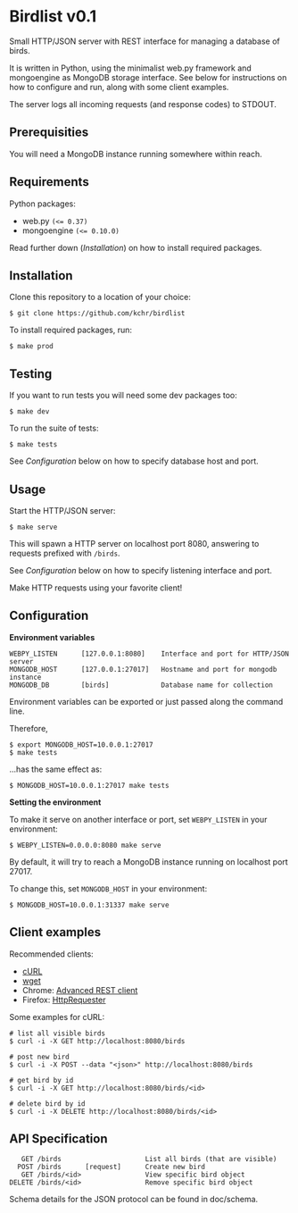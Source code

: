 Birdlist v0.1
=============

Small HTTP/JSON server with REST interface for managing a database of birds.

It is written in Python, using the minimalist web.py framework and mongoengine
as MongoDB storage interface. See below for instructions on how to configure
and run, along with some client examples.

The server logs all incoming requests (and response codes) to STDOUT.

Prerequisities
--------------

You will need a MongoDB instance running somewhere within reach.

Requirements
------------

Python packages:

  - web.py `(<= 0.37)`
  - mongoengine `(<= 0.10.0)`

Read further down (*Installation*) on how to install required packages.

Installation
------------

Clone this repository to a location of your choice:

    $ git clone https://github.com/kchr/birdlist

To install required packages, run:

    $ make prod

Testing
-------

If you want to run tests you will need some dev packages too:

    $ make dev

To run the suite of tests:

    $ make tests

See *Configuration* below on how to specify database host and port.

Usage
-----

Start the HTTP/JSON server:

    $ make serve

This will spawn a HTTP server on localhost port 8080, answering to requests prefixed with `/birds`.

See *Configuration* below on how to specify listening interface and port.

Make HTTP requests using your favorite client!

Configuration
-------------

**Environment variables**

    WEBPY_LISTEN      [127.0.0.1:8080]    Interface and port for HTTP/JSON server
    MONGODB_HOST      [127.0.0.1:27017]   Hostname and port for mongodb instance
    MONGODB_DB        [birds]             Database name for collection

Environment variables can be exported or just passed along the command line.

Therefore,

    $ export MONGODB_HOST=10.0.0.1:27017
    $ make tests

...has the same effect as:

    $ MONGODB_HOST=10.0.0.1:27017 make tests

**Setting the environment**

To make it serve on another interface or port, set `WEBPY_LISTEN` in your environment:

    $ WEBPY_LISTEN=0.0.0.0:8080 make serve 

By default, it will try to reach a MongoDB instance running on localhost port 27017.

To change this, set `MONGODB_HOST` in your environment:

    $ MONGODB_HOST=10.0.0.1:31337 make serve 


Client examples
---------------

Recommended clients:

  - [cURL](http://curl.haxx.se/)
  - [wget](http://www.gnu.org/software/wget/)
  - Chrome: [Advanced REST client](https://chrome.google.com/webstore/detail/advanced-rest-client/hgmloofddffdnphfgcellkdfbfbjeloo)
  - Firefox: [HttpRequester](https://addons.mozilla.org/en-US/firefox/addon/httprequester/)

Some examples for cURL:

    # list all visible birds
    $ curl -i -X GET http://localhost:8080/birds

    # post new bird
    $ curl -i -X POST --data "<json>" http://localhost:8080/birds

    # get bird by id
    $ curl -i -X GET http://localhost:8080/birds/<id>

    # delete bird by id
    $ curl -i -X DELETE http://localhost:8080/birds/<id>


API Specification
-----------------

       GET /birds                     List all birds (that are visible)
      POST /birds      [request]      Create new bird
       GET /birds/<id>                View specific bird object
    DELETE /birds/<id>                Remove specific bird object

Schema details for the JSON protocol can be found in doc/schema.
